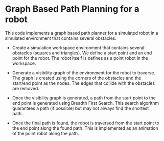 # Graph Based Path Planning for a robot

This code implements a graph based path planner for a simulated robot in a simulated environment that contains several obstacles.

- Create a simulation workspace environment that contains several obstacles (squares and triangles). We define a start point and an end point for the robot. The robot itself is defines as a point robot in the workspace.

- Generate a visibility graph of the environment for the robot to traverse. The graph is created using the corners of the obstacles and the start/end point as the nodes. The edges that collide with the obstacles are removed.

- Once the visibility graph is generated, a path from the start point to the end point is generated using Breadth First Search. This search algorithm guarantees a path (if possible) but may not always find the shortest path.

- Once the final path is found, the robot is traversed from the start point to the end point along the found path. This is implemented as an animation of the point robot along the path.
